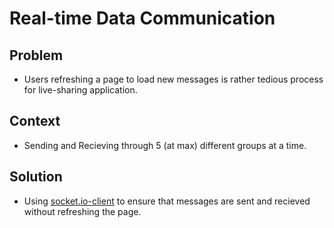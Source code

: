 # Real-time Data Communication

## Problem
- Users refreshing a page to load new messages is rather tedious process for live-sharing application.
## Context

- Sending and Recieving through 5 (at max) different groups at a time. 

## Solution

- Using [socket.io-client]() to ensure that messages are sent and recieved without refreshing the page.